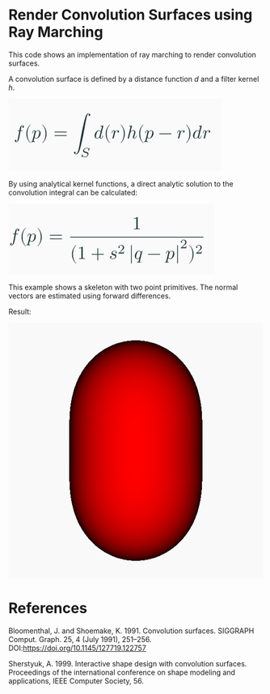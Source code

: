# Render Convolution Surfaces using Ray Marching
This code shows an implementation of ray marching to render convolution surfaces. 

A convolution surface is defined by a distance function *d* and a filter kernel *h*.

![](c1.png)

By using analytical kernel functions, a direct analytic solution to the convolution integral can be calculated:

![](c2.png)


This example shows a skeleton with two point primitives. The normal vectors are estimated using forward differences.

Result:

![Resulting image](implicit_surface.png)


# References
Bloomenthal, J. and Shoemake, K. 1991. Convolution surfaces. SIGGRAPH Comput. Graph. 25, 4 (July 1991), 251–256. DOI:https://doi.org/10.1145/127719.122757

Sherstyuk, A. 1999. Interactive shape design with convolution surfaces. Proceedings of the international conference on shape modeling and applications, IEEE Computer Society, 56.
